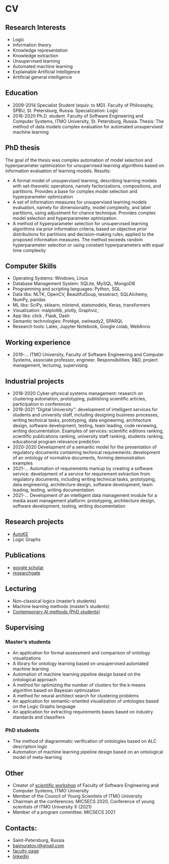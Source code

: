# CV

## Research Interests
- Logic
- Information theory
- Knowledge representation
- Knowledge extraction
- Unsupervised learning
- Automated machine learning
- Explainable Artificial Intelligence
- Artificial general intelligence

## Education
- 2009-2014	Specialist Student (equiv. to MD). Faculty of Philosophy, SPBU, St. Petersburg, Russia. Specialization: Logic
- 2016-2020 Ph.D. student. Faculty of Software Engineering and Computer Systems, ITMO University, St. Petersburg, Russia. Thesis: The method of data models complex evaluation for automated unsupervised machine learning

## PhD thesis
The goal of the thesis was complex automation of model selection and hyperparameter optimization for unsupervised learning algorithms based on information evaluation of learning models. Results:
-	A formal model of unsupervised learning, describing learning models with set-theoretic operations, namely factorizations, compositions, and partitions. Provides a base for complex model selection and hyperparameter optimization
-	A set of information measures for unsupervised learning models evaluation, namely for dimensionality, model complexity, and label partitions, using adjustment for chance technique. Provides complex model selection and hyperparameter optimization.
-	A method of hyperparameter selection for unsupervised learning algorithms via prior information criteria, based on objective prior distributions for partitions and decision-making rules, applied to the proposed information measures. The method exceeds random hyperparameter selection or using constant hyperparameters with equal time complexity

## Computer Skills
-	Operating Systems: Windows, Linux
-	Database Management System: SQLite, MySQL, MongoDB
-	Programming and scripting languages: Python, SQL
-	Data libs: NLTK, OpenCV, BeautifulSoup, tesseract, SQLAlchemy, NumPy, pandas
-	ML libs: SciPy, sklearn, mlxtend, statsmodels, Keras, transformers
-	Visualization: matplotlib, plotly, Graphviz, 
-	App libs: click , Flask, Dash
-	Semantic technologies: Protégé, owlready2, SPARQL
-	Research tools: Latex, Jupyter Notebook, Google colab, WebAnno

## Working experience
- 2019-…  ITMO University, Faculty of Software Engineering and Computer Systems, associate professor, engineer. Responsibilities: R&D, project management, lecturing, supervising

## Industrial projects
- 2018-2020 Cyber-physical systems management: research on clustering automation, prototyping, publishing scientific articles, participation in conferences
- 2019-2021 "Digital University": development of intelligent services for students and university staff, including designing business processes, writing technical tasks, prototyping, data engineering, architecture design, software development, testing, team leading, code reviewing, writing documentation. Examples of services: scientific editions ranking, scientific publications ranking, university staff ranking, students ranking, educational program relevance prediction
- 2020-2020 Development of a semantic model for the presentation of regulatory documents containing technical requirements: development of an ontology of normative documents, forming demonstration examples
- 2021-…  Automation of requirements markup by creating a software service: development of a service for requirement extraction from regulatory documents, including writing technical tasks, prototyping, data engineering, architecture design, software development, team leading, testing, writing documentation
- 2021-…  Development of an intelligent data management module for a media asset management platform: prototyping, architecture design, software development, testing, writing documentation

## Research projects
- [AutoKE](https://ldrbmrtv.github.io/AutoKE/)
- Logic Graphs

## Publications

- [google scholar](https://scholar.google.se/citations?user=aG08GegAAAAJ)
- [researchgate](https://www.researchgate.net/profile/Ildar-Baimuratov)

## Lecturing
-	Non-classical logics (master’s students)
-	Machine learning methods (master’s students)
-	[Contemporary AI methods (PhD students)](https://www.youtube.com/channel/UCIsw-78RXEm3LYSl4Ry0-WQ)

## Supervising

### Master’s students
-	An application for formal assessment and comparison of ontology visualizations
-	A library for ontology learning based on unsupervised automated machine learning
-	Automation of machine learning pipeline design based on the ontological approach
-	A method for optimizing the number of clusters for the k-means algorithm based on Bayesian optimization
-	A method for neural architect search for clustering problems
-	An application for semantic-oriented visualization of ontologies based on the Logic Graphs language
-	An application for extracting requirements bases based on industry standards and classifiers

### PhD students
-	The method of diagrammatic verification of ontologies based on ALC description logic
-	Automation of machine learning pipeline design based on an ontological model of meta-learning

## Other
-	Creator of [scientific workshop](https://ldrbmrtv.github.io/SCS.Workshop/) of Faculty of Software Engineering and Computer Systems, ITMO University
-	Member of the Council of Young Scientists of ITMO University
-	Chairman at the conferences: MICSECS 2020, Conference of young scientists of ITMO University X (2021)
-	Member of a program committee: MICSECS 2021

## Contacts:
- Saint-Petersburg, Russia
- baimuratov.i@gmail.com
- [faculty page](https://scs.ifmo.ru/en/viewperson/224068/baimuratov-ildar.htm)
- [linkedin](https://www.linkedin.com/in/ildar-baimuratov-7496871b1/)
